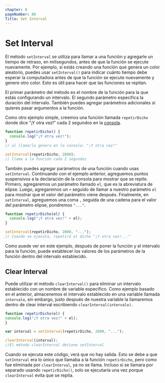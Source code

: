 ```yaml
---
chapter: 8
pageNumber: 80
Title: Set Interval
---
```



# Set Interval

El método `setInterval` se utiliza para llamar a una función y agregarle un tiempo de retraso, en milisegundos, antes de que la función se ejecute nuevamente. Por ejemplo, si estás creando una función que genera un color aleatorio, puedes usar `setInterval()` para indicar cuánto tiempo debe esperar la computadora antes de que la función se ejecute nuevamente y genere otro color. Esto es útil para hacer que las funciones se repitan.

El primer parámetro del método es el nombre de la función para la que estás configurando un intervalo. El segundo parámetro especifica la duración del intervalo. También puedes agregar parámetros adicionales si quieres pasar argumentos a la función.

Como otro ejemplo simple, creemos una función llamada `repetirDicho` donde dice "¡Y otra vez!" cada 2 segundos en la [consola](https://javascript.sumankunwar.com.np/en/exercises/console.html).

```js
function repetirDicho() {
  console.log("¡Y otra vez!");
}
// al llamarla genera en la consola: "¡Y otra vez!"

setInterval(repetirDicho, 2000);
// llama a la función cada 2 segundos
```

También puedes agregar parámetros de una función cuando usas `setInterval`. Continuando con el ejemplo anterior, agreguemos puntos suspensivos a la declaración de la consola para mostrar que se repite. Primero, agregaremos un parámetro llamado `el`, que es la abreviatura de elipse. Luego, agregaremos un `+` seguido de llamar a nuestro parámetro `el` para mostrar que el valor del parámetro viene después. Finalmente, en `setInterval`, agreguemos una coma `,` seguida de una cadena para el valor del parámetro elipse, pondremos `"..."`.

```js
function repetirDicho(el) {
  console.log("¡Y otra vez!" + el);
}

setInterval(repetirDicho, 2000, "...");
// Cuando se ejecuta, repetirá el dicho "¡Y otra vez!..."
```

Como puede ver en este ejemplo, después de poner la función y el intervalo para la función, puede establecer los valores de los parámetros de la función dentro del intervalo establecido.

## Clear Interval

Puede utilizar el método `clearInterval()` para eliminar un intervalo establecido con un nombre de variable específico. Como ejemplo basado en el anterior, almacenemos el intervalo establecido en una variable llamada `intervalo`, sin embargo, justo después de nuestra variable la llamaremos dentro de clear interval escribiendo `clearInterval(intervalo).`

```js
function repetirDicho(el) {
console.log("¡Y otra vez!" + el);
}

var interval = setInterval(repetirDicho, 2000, "...");

clearInterval(interval);
//El método clearInterval detiene setInterval
```

Cuando se ejecuta este código, verá que no hay salida. Esto se debe a que `setInterval` era lo único que llamaba a la función `repetirDicho`, pero como fue eliminada por `clearInterval`, ya no se llama. Incluso si se llamara por separado usando `repetirDicho()`, solo se ejecutaría una vez porque `clearInterval` evita que se repita.
